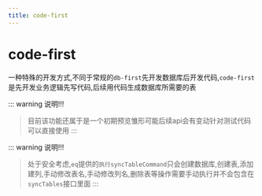 ```yaml
---
title: code-first
---
```


# code-first
一种特殊的开发方式,不同于常规的`db-first`先开发数据库后开发代码,`code-first`是先开发业务逻辑先写代码,后续用代码生成数据库所需要的表

::: warning 说明!!!
> 目前该功能还属于是一个初期预览雏形可能后续api会有变动针对测试代码可以直接使用
:::


::: warning 说明!!!
> 处于安全考虑,`eq`提供的`执行syncTableCommand`只会创建数据库,创建表,添加建列,手动修改表名,手动修改列名,删除表等操作需要手动执行并不会包含在`syncTables`接口里面
:::
